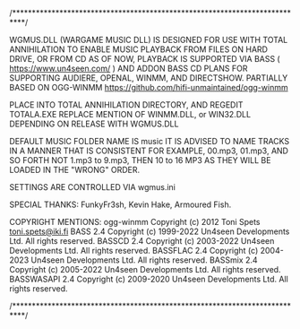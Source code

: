 /***************************************************************************/

 WGMUS.DLL (WARGAME MUSIC DLL) IS DESIGNED FOR USE WITH TOTAL ANNIHILATION TO ENABLE MUSIC PLAYBACK FROM FILES ON HARD DRIVE, OR FROM CD AS OF NOW, PLAYBACK IS SUPPORTED VIA BASS ( https://www.un4seen.com/ ) AND ADDON BASS CD PLANS FOR SUPPORTING AUDIERE, OPENAL, WINMM, AND DIRECTSHOW. PARTIALLY BASED ON OGG-WINMM https://github.com/hifi-unmaintained/ogg-winmm

 PLACE INTO TOTAL ANNIHILATION DIRECTORY, AND REGEDIT TOTALA.EXE REPLACE MENTION OF WINMM.DLL, or WIN32.DLL DEPENDING ON RELEASE WITH WGMUS.DLL

 DEFAULT MUSIC FOLDER NAME IS music IT IS ADVISED TO NAME TRACKS IN A MANNER THAT IS CONSISTENT FOR EXAMPLE, 00.mp3, 01.mp3, AND SO FORTH NOT 1.mp3 to 9.mp3, THEN 10 to 16 MP3 AS THEY WILL BE LOADED IN THE "WRONG" ORDER.

 SETTINGS ARE CONTROLLED VIA wgmus.ini
 
 SPECIAL THANKS:
 FunkyFr3sh,
 Kevin Hake,
 Armoured Fish.
 
 COPYRIGHT MENTIONS:
 ogg-winmm
 Copyright (c) 2012 Toni Spets <toni.spets@iki.fi>
 BASS 2.4
 Copyright (c) 1999-2022 Un4seen Developments Ltd. All rights reserved.	
 BASSCD 2.4
 Copyright (c) 2003-2022 Un4seen Developments Ltd. All rights reserved.
 BASSFLAC 2.4
 Copyright (c) 2004-2023 Un4seen Developments Ltd. All rights reserved.
 BASSmix 2.4
 Copyright (c) 2005-2022 Un4seen Developments Ltd. All rights reserved.
 BASSWASAPI 2.4
 Copyright (c) 2009-2020 Un4seen Developments Ltd. All rights reserved.
 
 /***************************************************************************/
